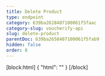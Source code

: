 ```yaml
---
title: Delete Product
type: endpoint
category: 639ba2628407100061f5faac
category-slug: voucherify-api
slug: delete-product
parentDoc: 639ba2658407100061f5fab9
hidden: false
order: 8
---
```

[block:html]
{
  "html": "<style>\n[title=\"Toggle library\"] { \n  display: none; }\n.LanguagePicker-divider { \n  display: none; }\n.Playground-section3VTXuaYZivJK > .APISectionHeader3LN_-QIR0m7x {\n  display: none; }\n.LanguagePicker-languages1qVVo_v6AlP9 {\n  display: none; }\n</style>"
}
[/block]